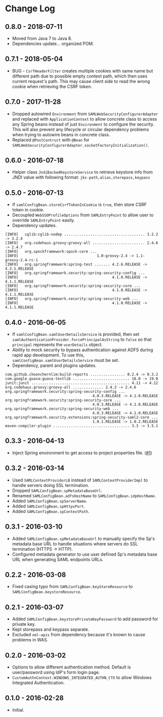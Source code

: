 # Change Log

## 0.8.0 - 2018-07-11

* Moved from Java 7 to Java 8.
* Dependencies update... organized POM.

## 0.7.1 - 2018-05-04

* BUG - `CsrfHeaderFilter` creates multiple cookies with same name but different path due to possible empty context path, which then uses current request's path. This may cause client side to read the wrong cookie when retrieving the CSRF token.

## 0.7.0 - 2017-11-28

* Dropped autowired `Environment` from `SAMLWebSecurityConfigurerAdapter` and replaced with `ApplicationContext` to allow concrete class to access any Spring beans instead of just `Environment` to configure the security. This will also prevent any lifecycle or circular dependency problems when trying to autowire beans in concrete class.
* Replaced `@PostContruct` with `@Bean` for `SAMLWebSecurityConfigurerAdapter.socketFactoryInitialization()`.

## 0.6.0 - 2016-07-18

* Helper class `JndiBackedKeystoreService` to retrieve keystore info from JNDI value with following format: `jks-path,alias,storepass,keypass`

## 0.5.0 - 2016-07-13

* If `samlConfigBean.storeCsrfTokenInCookie` is `true`, then store CSRF token in cookie.
* Decoupled `WebSSOProfileOptions` from `SAMLEntryPoint` to allow user to override `SAMLEntryPoint` easily.
* Dependency updates.

```                  
[INFO]   cglib:cglib-nodep ..................................... 3.2.2 -> 3.2.4
[INFO]   org.codehaus.groovy:groovy-all ........................ 2.4.6 -> 2.4.7
[INFO]   org.spockframework:spock-core ...
[INFO]                                    1.0-groovy-2.4 -> 1.1-groovy-2.4-rc-1
[INFO]   org.springframework:spring-test ....... 4.2.6.RELEASE -> 4.3.1.RELEASE
[INFO]   org.springframework.security:spring-security-config ...
[INFO]                                           4.1.0.RELEASE -> 4.1.1.RELEASE
[INFO]   org.springframework.security:spring-security-core ...
[INFO]                                           4.1.0.RELEASE -> 4.1.1.RELEASE
[INFO]   org.springframework.security:spring-security-web ...
[INFO]                                           4.1.0.RELEASE -> 4.1.1.RELEASE
```                  

## 0.4.0 - 2016-06-05

* If `samlConfigBean.samlUserDetailsService` is provided, then set `samlAuthenticationProvider.forcePrincipalAsString` to `false` so that `principal` represents the `userDetails` object.
* Ability to mock security to bypass authentication against ADFS during rapid app development. To use this, `samlConfigBean.samlUserDetailsService` must be set.
* Dependency, parent and plugins updates.

```                  
com.github.choonchernlim:build-reports ................ 0.2.4 -> 0.3.2
com.google.guava:guava-testlib .......................... 18.0 -> 19.0
junit:junit ............................................. 4.11 -> 4.12
org.codehaus.groovy:groovy-all .............. 2.4.3 -> 2.4.6
org.springframework.security:spring-security-config ...
                                        4.0.3.RELEASE -> 4.1.0.RELEASE
org.springframework.security:spring-security-core ...
                                        4.0.3.RELEASE -> 4.1.0.RELEASE
org.springframework.security:spring-security-web ...
                                        4.0.3.RELEASE -> 4.1.0.RELEASE
org.springframework.security.extensions:spring-security-saml2-core ...
                                        1.0.1.RELEASE -> 1.0.2.RELEASE
maven-compiler-plugin ................................... 3.3 -> 3.5.1
```                       

## 0.3.3 - 2016-04-13                       
* Inject Spring environment to get access to project properties file. ([#1](https://github.com/choonchernlim/spring-security-adfs-saml2/pull/1))

## 0.3.2 - 2016-03-14

* Used `SAMLContextProviderLB` instead of `SAMLContextProviderImpl` to handle servers doing SSL termination.
* Dropped `SAMLConfigBean.spMetadataBaseUrl`.
* Renamed `SAMLConfigBean.adfsHostName` to `SAMLConfigBean.idpHostName`.
* Added `SAMLConfigBean.spServerName`.
* Added `SAMLConfigBean.spHttpsPort`.
* Added `SAMLConfigBean.spContextPath`.

## 0.3.1 - 2016-03-10

* Added `SAMLConfigBean.spMetadataBaseUrl` to manually specify the Sp's metadata base URL to handle situations where servers do SSL termination (HTTPS -> HTTP).
* Configured metadata generator to use user defined Sp's metadata base URL when generating SAML endpoints URLs.

## 0.2.2 - 2016-03-08

* Fixed casing typo from `SAMLConfigBean.keyStoreResource` to `SAMLConfigBean.keystoreResource`.

## 0.2.1 - 2016-03-07

* Added `SAMLConfigBean.keystorePrivateKeyPassword` to add password for private key.
* Kept storepass and keypass separate.
* Excluded `xml-apis` from dependency because it's known to cause problems in WAS.

## 0.2.0 - 2016-03-02

* Options to allow different authentication method. Default is user/password using IdP's form login page.
* `CustomAuthnContext.WINDOWS_INTEGRATED_AUTHN_CTX` to allow Windows Integrated Authentication.

## 0.1.0 - 2016-02-28

* Initial.
